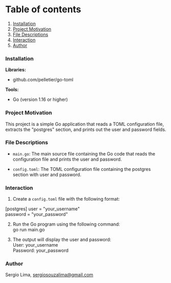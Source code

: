 # Table of contents
1. [Installation](#introduction)
2. [Project Motivation](#paragraph1)
3. [File Descriptions](#paragraph2)
4. [Interaction](#paragraph3)
5. [Author](#paragraph4)

### Installation <a name="introduction"></a>

**Libraries:**<br/>
- github.com/pelletier/go-toml

**Tools:**<br/>
- Go (version 1.16 or higher)

### Project Motivation <a name="paragraph1"></a>
This project is a simple Go application that reads a TOML configuration file, extracts the "postgres" section, and prints out the user and password fields.

### File Descriptions <a name="paragraph2"></a>
- `main.go`: The main source file containing the Go code that reads the configuration file and prints the user and password.

- `config.toml`: The TOML configuration file containing the postgres section with user and password.

### Interaction <a name="paragraph3"></a>
1. Create a `config.toml` file with the following format:

[postgres]
user = "your_username"<br/>
password = "your_password"

2. Run the Go program using the following command:<br/>
go run main.go

3. The output will display the user and password:<br/>
User: your_username<br/>
Password: your_password

### Author <a name="paragraph4"></a>
Sergio Lima, sergiosouzalima@gmail.com

